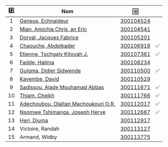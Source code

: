 

| :hash: | Nom                                                                  | :id:                   |                   |
|:------:|----------------------------------------------------------------------|------------------------|-------------------|
|  1     | [Geneus, Echnaideur](https://github.com/Echnaideurgeneus)            | [300104524](300104524) |                   | 
|  2     | [Mian, Amichia Chris an Eric](https://github.com/Romeomian)          | [300104541](300104541) |                   | 
|  3     | [Dorval, Jacques Fabrice](https://github.com/BgbgL13)                | [300105201](300105201) |                   |
|  4     | [Chaouche, Abdelkader](https://github.com/AEKchaouche)               | [300106918](300106918) | :white_check_mark:|
|  5     | [Etienne, Tochgaly Kitovah J.](https://github.com/toch90)            | [300107361](300107361) | :white_check_mark:|
|  6     | [Fadde, Halima](https://github.com/halimabzn)                        | [300108234](300108234) |                   |
|  7     | [Guigma, Didier Sidwende](https://github.com/didier300110500)        | [300110500](300110500) | :white_check_mark:|
|  8     | [Kayembe, David](https://github.com/TEC24)                           | [300110529](300110529) |                   |
|  9     | [Sadissou, Alade Mouhamad Abbas](https://github.com/AbbasSadissou)   | [300111671](300111671) | :white_check_mark:|
| 10     | [Thiam, Cheikh](https://github.com/Cheikhthiam)                      | [300111766](300111766) | :white_check_mark:|
| 11     | [Adechoubou, Olaïtan Machoukouri O.R.](https://github.com/ordenrosae)| [300112017](300112017) | :white_check_mark:|
| 12     | [Nsomwe Tshimanga, Joseph Herve](https://github.com/jthn9022)        | [300112687](300112687) | :white_check_mark:|
| 13     | [Heri, Djuma](https://github.com/djumaster)                          | [300112917](300112917) |                   |
| 14     | Victoire, Randah                     | [300113127](300113127) |                    |
| 15     | Armand, Widby                        | [300113775](300113775) |                    |
